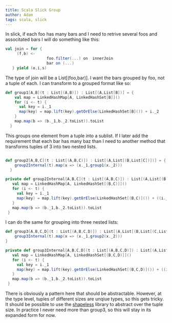```yaml
---
title: Scala Slick Group
author: Adam
tags: scala, slick
---
```

In slick, if each foo has many bars and I need to retrive several foos and associtated bars I will do something like this:

``` scala
val join = for {
     (f,b) <-
                  foo.filter(...) on  innerJoin
                  bar on (...)
   } yield (o,i,s)
```
<!--more-->

The type of join will be a List[(foo,bar)].  I want the bars grouped by foo, not a tuple of each. I can transform to a grouped format like so:

``` scala
def group1[A,B](t : List[(A,B)]) : List[(A,List[B])] = {
    val map = LinkedHashMap[A, LinkedHashSet[B]]()
    for (i <- t) {
      val key = i._1
      map(key) = map.lift(key).getOrElse(LinkedHashSet[B]()) + i._2
    }
    map.map(b => (b._1,b._2.toList)).toList
  }
```

This groups one element from a tuple into a sublist.  If I later add the requirement that each bar has many baz than I need to another method that transforms tuples of 3 into two nested lists.

``` scala

def group2[A,B,C](t : List[(A,B,C)]) : List[(A,List[(B,List[C])])] = {
    group2Internal(t).map(x => (x._1,group1(x._2)))
  }

private def group2Internal[A,B,C](t : List[(A,B,C)]) : List[(A,List[(B,C)])] = {
   val map = LinkedHashMap[A, LinkedHashSet[(B,C)]]()
   for (i <- t) {
     val key = i._1
     map(key) = map.lift(key).getOrElse(LinkedHashSet[(B,C)]()) + ((i._2,i._3))
   }
   map.map(b => (b._1,b._2.toList)).toList
 }

```

I can do the same for grouping into three nested lists:

``` scala
def group3[A,B,C,D](t : List[(A,B,C,D)]) : List[(A,List[(B,List[(C,List[D])])])] = {
    group3Internal(t).map(x => (x._1,group2(x._2)))
}

private def group3Internal[A,B,C,D](t : List[(A,B,C,D)]) : List[(A,List[(B,C,D)])] = {
   val map = LinkedHashMap[A, LinkedHashSet[(B,C,D)]]()
   for (i <- t) {
     val key = i._1
     map(key) = map.lift(key).getOrElse(LinkedHashSet[(B,C,D)]()) + ((i._2,i._3,i._4))
   }
   map.map(b => (b._1,b._2.toList)).toList
 }

```

There is obviously a pattern here that should be abstractable.  However, at the type level, tuples of different sizes are unqiue types, so this gets tricky.  It should be possible to use the [shapeless](https://github.com/milessabin/shapeless) library to abstract over the tuple size.  In practice I never need more than group3, so this will stay in its expanded form for now.
